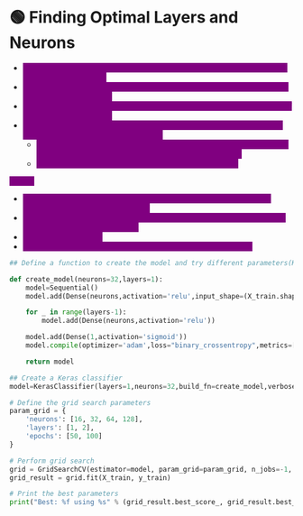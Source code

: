 # 🟢 Finding Optimal Layers and Neurons

* <mark style="color:purple;background-color:purple;">**Start Simple: Begin with a simple architecture and gradually increase complexity if needed.**</mark>
* <mark style="color:purple;background-color:purple;">**Grid Search/Random Search: Use grid search or random search to try different architectures.**</mark>
* <mark style="color:purple;background-color:purple;">**Cross-Validation: Use cross-validation to evaluate the performance of different architectures.**</mark>
* <mark style="color:purple;background-color:purple;">**Heuristics and Rules of Thumb: Some heuristics and empirical rules can provide starting points, such as:**</mark>
  * <mark style="color:purple;background-color:purple;">**The number of neurons in the hidden layer should be between the size of the input layer and the size of the output layer.**</mark>
  * <mark style="color:purple;background-color:purple;">**A common practice is to start with 1-2 hidden layers.**</mark>

<mark style="color:purple;background-color:purple;">**Steps:**</mark>

* <mark style="color:purple;background-color:purple;">Define a function, in which if we give no. of layers , neurons then it should be able to construct model</mark>
* <mark style="color:purple;background-color:purple;">Create a model by using Keras classificer, we can pass above function and no. of layers / neurons to it</mark>
* <mark style="color:purple;background-color:purple;">Construct param grid</mark>
* <mark style="color:purple;background-color:purple;">Use gridsearch CV pass the above model and param grid to it</mark>

```python
## Define a function to create the model and try different parameters(KerasClassifier)

def create_model(neurons=32,layers=1):
    model=Sequential()
    model.add(Dense(neurons,activation='relu',input_shape=(X_train.shape[1],)))

    for _ in range(layers-1):
        model.add(Dense(neurons,activation='relu'))

    model.add(Dense(1,activation='sigmoid'))
    model.compile(optimizer='adam',loss="binary_crossentropy",metrics=['accuracy'])

    return model

## Create a Keras classifier
model=KerasClassifier(layers=1,neurons=32,build_fn=create_model,verbose=1)

# Define the grid search parameters
param_grid = {
    'neurons': [16, 32, 64, 128],
    'layers': [1, 2],
    'epochs': [50, 100]
}

# Perform grid search
grid = GridSearchCV(estimator=model, param_grid=param_grid, n_jobs=-1, cv=3,verbose=1)
grid_result = grid.fit(X_train, y_train)

# Print the best parameters
print("Best: %f using %s" % (grid_result.best_score_, grid_result.best_params_))
```
